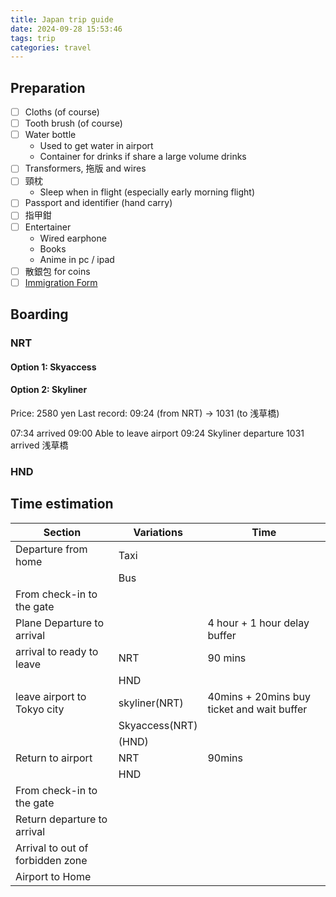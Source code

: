 ```yaml
---
title: Japan trip guide
date: 2024-09-28 15:53:46
tags: trip
categories: travel
---
```


## Preparation

- [ ] Cloths (of course)
- [ ] Tooth brush (of course)
- [ ] Water bottle
	- Used to get water in airport
	- Container for drinks if share a large volume drinks
- [ ] Transformers, 拖版 and wires
- [ ] 頸枕
	- Sleep when in flight (especially early morning flight)
- [ ] Passport and identifier (hand carry)
- [ ] 指甲鉗
- [ ] Entertainer
	- Wired earphone
	- Books
	- Anime in pc / ipad
- [ ] 散銀包 for coins
- [ ] [Immigration Form](https://www.vjw.digital.go.jp/main/#/vjwplo001)

## Boarding

### NRT

#### Option 1: Skyaccess

#### Option 2: Skyliner

Price: 2580 yen
Last record: 09:24 (from NRT) → 1031 (to 浅草橋)

07:34 arrived 09:00 Able to leave airport 09:24 Skyliner departure 1031 arrived 浅草橋

### HND

## Time estimation

| Section                          | Variations     | Time                                       |
| -------------------------------- | -------------- | ------------------------------------------ |
| Departure from home              | Taxi           |                                            |
|                                  | Bus            |                                            |
| From check-in to the gate        |                |                                            |
| Plane Departure to arrival       |                | 4 hour + 1 hour delay buffer               |
| arrival to ready to leave        | NRT            | 90 mins                                    |
|                                  | HND            |                                            |
| leave airport to Tokyo city      | skyliner(NRT)  | 40mins + 20mins buy ticket and wait buffer |
|                                  | Skyaccess(NRT) |                                            |
|                                  | (HND)          |                                            |
| Return to airport                | NRT            | 90mins                                     |
|                                  | HND            |                                            |
| From check-in to the gate        |                |                                            |
| Return departure to arrival      |                |                                            |
| Arrival to out of forbidden zone |                |                                            |
| Airport to Home                  |                |                                            |

